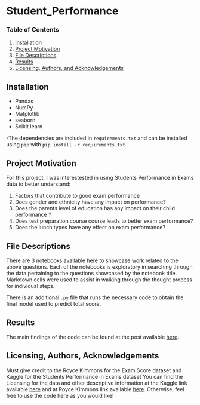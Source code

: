 # Student_Performance

### Table of Contents

1. [Installation](#installation)
2. [Project Motivation](#motivation)
3. [File Descriptions](#files)
4. [Results](#results)
5. [Licensing, Authors, and Acknowledgements](#licensing)

## Installation <a name="installation"></a>
- Pandas
- NumPy
- Matplotlib 
- seaborn
- Scikit learn

-The dependencies are included in `requirements.txt` and can be installed using
`pip` with `pip install -r requirements.txt`

## Project Motivation<a name="motivation"></a>

For this project, I was interestested in using Students Performance in Exams data to better understand:

1. Factors that contribute to good exam performance 
2. Does gender and ethnicity have any impact on performance?
3. Does the parents level of education has any impact on their child performance ?
4. Does test preparation course course leads to better exam performance?
5. Does the lunch types have any effect on exam performance?


## File Descriptions <a name="files"></a>

There are 3 notebooks available here to showcase work related to the above questions.  Each of the notebooks is exploratory in searching through the data pertaining to the questions showcased by the notebook title.  Markdown cells were used to assist in walking through the thought process for individual steps.  

There is an additional `.py` file that runs the necessary code to obtain the final model used to predict total score.

## Results<a name="results"></a>

The main findings of the code can be found at the post available [here](https://medium.com).

## Licensing, Authors, Acknowledgements<a name="licensing"></a>

Must give credit to the Royce Kimmons for the Exam Score dataset and Kaggle for the Students Performance in Exams dataset You can find the Licensing for the data and other descriptive information at the Kaggle link available [here](https://www.kaggle.com/spscientist/students-performance-in-exams) and at Royce Kimmons link available [here](http://roycekimmons.com/tools/generated_data/exams). Otherwise, feel free to use the code here as you would like! 
